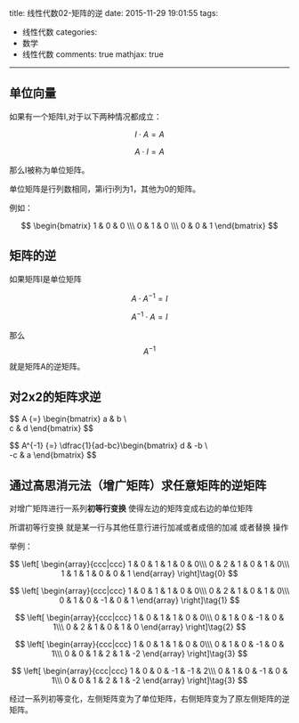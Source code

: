title: 线性代数02-矩阵的逆
date: 2015-11-29 19:01:55
tags:
  - 线性代数
categories:
  - 数学
  - 线性代数
comments: true
mathjax: true
---
## 单位向量

如果有一个矩阵I,对于以下两种情况都成立：

$$
I \cdot A = A
$$

$$
A \cdot I = A
$$

那么I被称为单位矩阵。

单位矩阵是行列数相同，第i行i列为1，其他为0的矩阵。

例如：

$$
 \begin{bmatrix}
   1 & 0 & 0 \\\
   0 & 1 & 0 \\\
   0 & 0 & 1
  \end{bmatrix}
 $$
 
## 矩阵的逆

如果矩阵I是单位矩阵

$$
A \cdot A^{-1} = I
$$

$$
A^{-1} \cdot A = I
$$

那么$$A^{-1}$$就是矩阵A的逆矩阵。

## 对2x2的矩阵求逆

$$
A
\{=}
\begin{bmatrix}
   a & b \\\
   c & d 
  \end{bmatrix}
$$

$$
A^{-1}
\{=}
\dfrac{1}{ad-bc}\begin{bmatrix}
   d & -b \\\
   -c & a
  \end{bmatrix}
$$

## 通过高思消元法（增广矩阵）求任意矩阵的逆矩阵

对增广矩阵进行一系列**初等行变换** 使得左边的矩阵变成右边的单位矩阵

所谓初等行变换 就是某一行与其他任意行进行加减或者成倍的加减 或者替换 操作

举例：

$$ 
\left[
    \begin{array}{ccc|ccc}
      1 & 0 & 1 & 1 & 0 & 0\\\
      0 & 2 & 1 & 0 & 1 & 0\\\
      1 & 1 & 1 & 0 & 0 & 1
    \end{array}
\right]\tag{0}
$$

$$ 
\left[
    \begin{array}{ccc|ccc}
      1 & 0 & 1 & 1 & 0 & 0\\\
      0 & 2 & 1 & 0 & 1 & 0\\\
      0 & 1 & 0 & -1 & 0 & 1
    \end{array}
\right]\tag{1}
$$

$$ 
\left[
    \begin{array}{ccc|ccc}
      1 & 0 & 1 & 1 & 0 & 0\\\
      0 & 1 & 0 & -1 & 0 & 1\\\
      0 & 2 & 1 & 0 & 1 & 0
    \end{array}
\right]\tag{2}
$$

$$ 
\left[
    \begin{array}{ccc|ccc}
      1 & 0 & 1 & 1 & 0 & 0\\\
      0 & 1 & 0 & -1 & 0 & 1\\\
      0 & 0 & 1 & 2 & 1 & -2
    \end{array}
\right]\tag{3}
$$

$$ 
\left[
    \begin{array}{ccc|ccc}
      1 & 0 & 0 & -1 & -1 & 2\\\
      0 & 1 & 0 & -1 & 0 & 1\\\
      0 & 0 & 1 & 2 & 1 & -2
    \end{array}
\right]\tag{3}
$$

经过一系列初等变化，左侧矩阵变为了单位矩阵，右侧矩阵变为了原左侧矩阵的逆矩阵。
